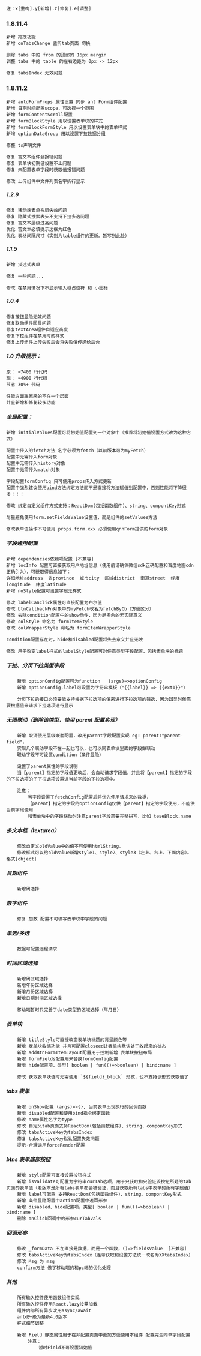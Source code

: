     
    注：x[重构].y[新增].z[修复].e[调整]
    

### 1.8.11.4

    新增 拖拽功能
    新增 onTabsChange 监听tab页面 切换

    删除 tabs 中的 from 的顶部的 16px margin
    调整 tabs 中的 table 的左右边距为 0px -> 12px 

    修复 tabsIndex 无效问题

### 1.8.11.2

    新增 antdFormProps 属性设置 同步 ant Form组件配置
    新增 日期时间配置scope，可选择一个范围
    新增 formContentScroll配置
    新增 formBlockStyle 用以设置表单块的样式
    新增 formBlockFormStyle 用以设置表单块中的表单样式
    新增 optionDataGroup 用以设置下拉数据分组

    修整 ts声明文件

    修复 富文本组件会报错问题
    修复 表单块初期値设置不上问题
    修复 未配置表单字段时获取值报错问题

    修改 上传组件中文件列表名字折行显示

##### 1.2.9

    修复 移动端表单布局失效问题 
    修复 隐藏式搜索表头不支持下拉多选问题
    修复 富文本层级过高问题
    优化 富文本必填提示边框为红色
    优化 表格间隔尺寸（实则为table组件的更新。暂写到此处）


##### 1.1.5

    新增 描述式表单

    修复 一些问题...
    
    修改 在禁用情况下不显示输入框占位符 和 小图标

##### 1.0.4

    修复按钮显隐无效问题
    修复联动组件回显问题
    修复textArea组件自适应高度
    修复下拉组件在禁用时的样式
    修复上传组件上传失败后会将失败值传递给后台


##### 1.0 升级提示：

    原： ≈7400 行代码
    现： ≈4900 行代码
    节省 30%+ 代码

    性能方面跟原来的不在一个层面
    并且新增和修复较多功能

##### 全局配置：

    新增 initialValues配置可将初始值配置到一个对象中（推荐将初始值设置方式改为这种方式）

    配置中传入的fetch方法 名字必须为fetch（以前版本可为myFetch）
    配置中无需传入form对象
    配置中无需传入history对象
    配置中无需传入match对象

    字段配置formConfig 只可使用props传入方式更新
    配置中强烈建议使用bind方法绑定方法而不是直接将方法赋值到配置中，否则性能将下降很多！！！

    修改 绑定自定义组件方式支持：ReactDom(包括函数组件)、string、compontKey形式

    尽量避免使用form.setFieldsValue设置值，而是组件的setValues方法

    修改表单值操作不可使用 props.form.xxx 必须使用qnnForm提供的form对象

##### 字段通用配置

    新增 dependencies依赖项配置 [不兼容]
    新增 locInfo 配置可直接获取用户地址信息（使用前请确保微信sdk正确配置和百度地图cdn正确引入），可获取得信息如下：
    详细地址address  省province  城市city  区域district  街道street  经度longitude  纬度latitude
    新增 noStyle配置可设置字段无样式

    修改 labelCanClick属性可直接配置为布尔值
    修改 btnCallbackFn对象中的myFetch改名为fetchByCb（方便区分）
    修改 去除condition配置中的show动作，因为是多余的无实际意义
    修改 colStyle 命名为 formItemStyle
    修改 colWrapperStyle 命名为 formItemWrapperStyle

    condition配置存在时，hide和disabled配置将失去意义并且无效

    修改 用于改变label样式的labelStyle配置可对任意类型字段配置，包括表单块的标题

##### 下拉、分页下拉类型字段

        新增 optionConfig配置可为function   (args)=>optionConfig
        新增 optionConfig.label可设置为字符串模板（"{{label}} => {{ext1}}"）

        分页下拉的接口必须要能支持根据下拉选项的值来进行下拉选项的筛选，因为回显时候需要根据值来请求下拉选项进行显示

##### 无限联动（删除该类型，使用 parent 配置实现）

        新增 取消使用层级嵌套配置，改用parent字段配置实现 eg: parent:"parent-field"，
        实现几个联动字段不在一起也可以，也可以同表单块里面的字段做联动
        联动字段不可设置condition（条件显隐）

        设置了parent属性的字段说明
        当【parent】指定的字段值更改后，会自动请求字段值，并且将【parent】指定的字段的下拉选项的子下拉选项设置进当前字段的下拉选项中。

        注意：
            当字段设置了fetchConfig配置后将优先使用请求来的数据，
            【parent】指定的字段的optionConfig仅供【parent】指定的字段使用，不能供当前字段使用
            和表单块中的字段联动时注意parent字段需要完整拼写，比如 teseBlock.name

##### 多文本框（textarea）

        修改自定义oldValue中的值不可使用htmlString。
        修改样式可以给oldValue新增style1、style2、style3（左上、右上、下面内容）。格式[object]

##### 日期组件

        新增周选择

##### 数字组件

        修复 加数 配置不可填写表单块中字段的问题

##### 单选/多选

        数据可配置远程请求

##### 时间区域选择

        新增周区域选择
        新增年份区域选择
        新增月份区域选择
        新增日期时间区域选择

        移动端暂时只完善了date类型的区域选择（年月日）

##### 表单块

        新增 titleStyle可直接改变表单块标题的背景颜色等
        新增 表单块收缩功能 并且可配置closeed让表单块默认处于收起来的状态
        新增 addBtnFormItemLayout配置用于控制新增 表单块按钮布局
        新增 formFields配置用来替换formConfig配置
        新增 hide配置项，类型[ boolen | fun(()=>boolean) | bind:name ]

        修改 获取表单块值时无需使用 `${field}_block` 形式，也不支持该形式获取值了

##### tabs 表单

        新增 onShow配置 (args)=>{}, 当前表单出现执行的回调函数
        新增 disabled配置和使用bind指令绑定函数
        修改 name属性名字为type
        修改 自定义tab页面支持ReactDom(包括函数组件)、string、compontKey形式
        修改 tabsActiveKey为tabsIndex
        修复 tabsActiveKey默认配置失效问题
        提示·合理运用forceRender配置

##### btns 表单底部按钮

        新增 style配置可直接设置按钮样式
        新增 isValidate可配置为字符串curTab选项，用于只获取和只验证该按钮所处的tab页面的表单值（老版本是所有tabs表单都会被验证，而且获取所有tabs中表单的所有字段值）
        新增 label可配置 支持ReactDom(包括函数组件)、string、compontKey形式
        新增 条件显隐配置中action配置中返回形参
        新增 disabled、hide配置项，类型[ boolen | fun(()=>boolean) | bind:name ]
        删除 onClick回调中的形参curTabVals

##### 回调形参

        修改 _formData 不在直接是数据，而是一个函数，()=>fieldsValue  [不兼容]
        修改 tabsActiveKey为tabsIndex（连带获取和设置方法统一改名为XXtabsIndex）
        修改 Msg 为 msg
        confirm方法 做了移动端的和pc端的优化处理

##### 其他

        所有输入控件使用函数组件实现
        所有输入控件使用React.lazy按需加载
        组件内部所有异步改用async/await
        antd升级为最新4.0版本
        样式细节调整

        新增 Field 静态属性用于在非配置页面中更加方便使用本组件 配置完全同单字段配置
            注意：
                暂时Field不可设置初始值
